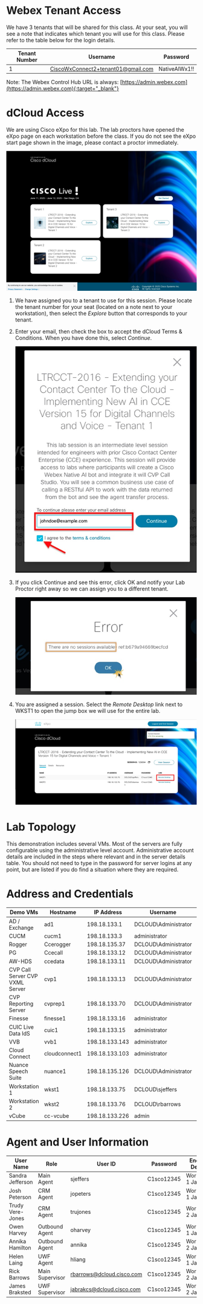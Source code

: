 # Webex Tenant Access

We have 3 tenants that will be shared for this class. At your seat, you will see a note that indicates which tenant you will use for this class. Please refer to the table below for the login details.

| **Tenant Number** | **Username** | **Password** |
| --- | --- | --- |
| 1 | CiscoWxConnect2+tenant01@gmail.com | NativeAIWx1!! |


Note: The Webex Control Hub URL is always: [https://admin.webex.com](https://admin.webex.com){:target="_blank"}

# dCloud Access

We are using Cisco eXpo for this lab. The lab proctors have opened the eXpo page on each workstation before the class. If you do not see the eXpo start page shown in the image, please contact a proctor immediately.

![eXpo Start Page](./assets/ACCESS-expo-start.jpg)

1. We have assigned you to a tenant to use for this session. Please locate the tenant number for your seat (located on a note next to your workstation), then select the *Explore* button that corresponds to your tenant.

2. Enter your email, then check the box to accept the dCloud Terms & Conditions. When you have done this, select *Continue*.

    ![Terms and Conditions](./assets/ACCESS-TsAndCs.jpg)

3. If you click Continue and see this error, click OK and notify your Lab Proctor right away so we can assign you to a different tenant.

    ![No Sessions Error](./assets/ACCESS-NoSessions.jpg)

4. You are assigned a session. Select the *Remote Desktop* link next to WKST1 to open the jump box we will use for the entire lab.

    ![Session Start](./assets/ACCESS-SessionPage.jpg)

# Lab Topology

This demonstration includes several VMs. Most of the servers are fully configurable using the administrative level account. Administrative account details are included in the steps where relevant and in the server details table. You should not need to type in the password for server logins at any point, but are listed if you do find a situation where they are required.

# Address and Credentials

| **Demo VMs** | **Hostname** | **IP Address** | **Username** | **Password** |
| --- | --- | --- | --- | --- |
| AD / Exchange | ad1 | 198.18.133.1 | DCLOUD\\Administrator | C1sco12345 |
| CUCM | cucm1 | 198.18.133.3 | administrator | C1sco12345 |
| Rogger | Ccerogger | 198.18.135.37 | DCLOUD\\Administrator | C1sco12345 |
| PG  | Ccecall | 198.18.133.12 | DCLOUD\\Administrator | C1sco12345 |
| AW-HDS | ccedata | 198.18.133.11 | DCLOUD\\Administrator | C1sco12345 |
| CVP Call Server CVP VXML Server | cvp1 | 198.18.133.13 | DCLOUD\\Administrator | C1sco12345 |
| CVP Reporting Server | cvprep1 | 198.18.133.70 | DCLOUD\\Administrator | C1sco12345 |
| Finesse | finesse1 | 198.18.133.16 | administrator | dCloud!23 |
| CUIC Live Data IdS | cuic1 | 198.18.133.15 | administrator | dCloud!23 |
| VVB | vvb1 | 198.18.133.143 | administrator | dCloud!23 |
| Cloud Connect | cloudconnect1 | 198.18.133.103 | administrator | C1sco12345 |
| Nuance Speech Suite | nuance1 | 198.18.135.126 | DCLOUD\\Administrator | C1sco12345 |
| Workstation 1 | wkst1 | 198.18.133.75 | DCLOUD\\sjeffers | C1sco12345 |
| Workstation 2 | wkst2 | 198.18.133.76 | DCLOUD\\rbarrows | C1sco12345 |
| vCube | cc-vcube | 198.18.133.226 | admin | C1sco12345 |

#

# Agent and User Information

|**User Name**|**Role**|**User ID**|**Password**|**Endpoint Devices**|**Extension**|
|---|---|---|---|---|---|
|Sandra Jefferson|Main Agent|sjeffers|C1sco12345|Workstation 1 Jabber|1080|
|Josh Peterson|CRM Agent|jopeters|C1sco12345|Workstation 1 Jabber|1080|
|Trudy Vere-Jones|CRM Agent|trujones|C1sco12345|Workstation 2 Jabber|1082|
|Owen Harvey|Outbound Agent|oharvey|C1sco12345|Workstation 1 Jabber|1080|
|Annika Hamilton|Outbound Agent|annika|C1sco12345|Workstation 2 Jabber|1082|
|Helen Laing|UWF Agent|hliang|C1sco12345|Workstation 1 Jabber|1080|
|Rick Barrows|Main Supervisor|rbarrows@dcloud.cisco.com|C1sco12345|Workstation 2 Jabber|1082|
|James Braksted|UWF Supervisor|jabrakcs@dcloud.cisco.com|C1sco12345|Workstation 2 Jabber|1082|

